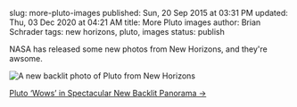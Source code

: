 slug: more-pluto-images
published: Sun, 20 Sep 2015 at 03:31 PM
updated: Thu, 03 Dec 2020 at 04:21 AM
title: More Pluto images
author: Brian Schrader
tags: new horizons, pluto, images
status: publish

NASA has released some new photos from New Horizons, and they're awsome. 

![A new backlit photo of Pluto from New Horizons](http://brianschrader.com/images/blog/nasa-pluto-backlit.png)

[Pluto ‘Wows’ in Spectacular New Backlit Panorama &#8594;](https://www.nasa.gov/feature/pluto-wows-in-spectacular-new-backlit-panorama)
